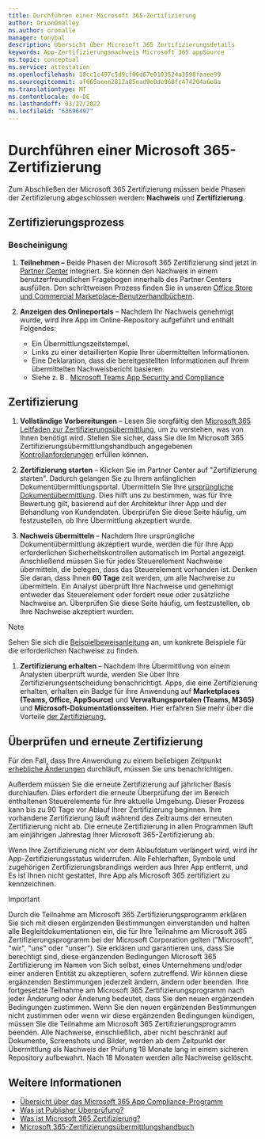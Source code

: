 ```yaml
---
title: Durchführen einer Microsoft 365-Zertifizierung
author: OrionOmalley
ms.author: oromalle
manager: tonybal
description: Übersicht über Microsoft 365 Zertifizierungsdetails
keywords: App-Zertifizierungsnachweis Microsoft 365 appSource
ms.topic: conceptual
ms.service: attestation
ms.openlocfilehash: 18cc1c497c5d9cf06d67e0103524a3598faaee99
ms.sourcegitcommit: af065aeee2812a85ead9e0de968fc474204a6e8a
ms.translationtype: MT
ms.contentlocale: de-DE
ms.lasthandoff: 03/22/2022
ms.locfileid: "63696497"
---
```

# <a name="complete-microsoft-365-certification"></a>Durchführen einer Microsoft 365-Zertifizierung

Zum Abschließen der Microsoft 365 Zertifizierung müssen beide Phasen der Zertifizierung abgeschlossen werden: **Nachweis** und **Zertifizierung**.


## <a name="certification-process"></a>Zertifizierungsprozess

### <a name="attestation"></a>Bescheinigung

1. **Teilnehmen –** Beide Phasen der Microsoft 365 Zertifizierung sind jetzt in [Partner Center](https://partner.microsoft.com) integriert. Sie können den Nachweis in einem benutzerfreundlichen Fragebogen innerhalb des Partner Centers ausfüllen. Den schrittweisen Prozess finden Sie in unseren [Office Store](../docs/userguide.md) [und Commercial Marketplace-Benutzerhandbüchern](/docs/saasuserguide.md).

1. **Anzeigen des Onlineportals** – Nachdem Ihr Nachweis genehmigt wurde, wird Ihre App im Online-Repository aufgeführt und enthält Folgendes:
   - Ein Übermittlungszeitstempel.
   - Links zu einer detaillierten Kopie Ihrer übermittelten Informationen.
   - Eine Deklaration, dass die bereitgestellten Informationen auf Ihrem übermittelten Nachweisbericht basieren.
   - Siehe z. B *.* [Microsoft Teams App Security and Compliance](../teams/teams-apps.md)


## <a name="certification"></a>Zertifizierung

1. **Vollständige Vorbereitungen** – Lesen Sie sorgfältig den [Microsoft 365 Leitfaden zur Zertifizierungsübermittlung](../docs/certification-submission-guide.md), um zu verstehen, was von Ihnen benötigt wird. Stellen Sie sicher, dass Sie die Im Microsoft 365 Zertifizierungsübermittlungshandbuch angegebenen [Kontrollanforderungen](../docs/certification-submission-guide.md#app-certification-criteria) erfüllen können.

1. **Zertifizierung starten** – Klicken Sie im Partner Center auf "Zertifizierung starten". Dadurch gelangen Sie zu Ihrem anfänglichen Dokumentübermittlungsportal. Übermitteln Sie Ihre [ursprüngliche Dokumentübermittlung](../docs/certification-submission-guide.md#initial-document-submission). Dies hilft uns zu bestimmen, was für Ihre Bewertung gilt, basierend auf der Architektur Ihrer App und der Behandlung von Kundendaten. Überprüfen Sie diese Seite häufig, um festzustellen, ob Ihre Übermittlung akzeptiert wurde.

1. **Nachweis übermitteln** – Nachdem Ihre ursprüngliche Dokumentübermittlung akzeptiert wurde, werden die für Ihre App erforderlichen Sicherheitskontrollen automatisch im Portal angezeigt. Anschließend müssen Sie für jedes Steuerelement Nachweise übermitteln, die belegen, dass das Steuerelement vorhanden ist. Denken Sie daran, dass Ihnen **60 Tage** zeit werden, um alle Nachweise zu übermitteln. Ein Analyst überprüft Ihre Nachweise und genehmigt entweder das Steuerelement oder fordert neue oder zusätzliche Nachweise an. Überprüfen Sie diese Seite häufig, um festzustellen, ob Ihre Nachweise akzeptiert wurden.

>[!NOTE]
> Sehen Sie sich die [Beispielbeweisanleitung](../docs/certification-sample-evidence-guide.md) an, um konkrete Beispiele für die erforderlichen Nachweise zu finden.

1. **Zertifizierung erhalten** – Nachdem Ihre Übermittlung von einem Analysten überprüft wurde, werden Sie über Ihre Zertifizierungsentscheidung benachrichtigt. Apps, die eine Zertifizierung erhalten, erhalten ein Badge für ihre Anwendung auf **Marketplaces (Teams, Office, AppSource)** und **Verwaltungsportalen (Teams, M365)** und **Microsoft-Dokumentationsseiten**. Hier erfahren Sie mehr über die Vorteile [der Zertifizierung.](../docs/enterprise-app-certification-guide.md#program-benefits)


## <a name="review-and-re-certification"></a>Überprüfen und erneute Zertifizierung
Für den Fall, dass Ihre Anwendung zu einem beliebigen Zeitpunkt [erhebliche Änderungen](../docs/certification-submission-guide.md#significant-changes) durchläuft, müssen Sie uns benachrichtigen.

Außerdem müssen Sie die erneute Zertifizierung auf jährlicher Basis durchlaufen. Dies erfordert die erneute Überprüfung der im Bereich enthaltenen Steuerelemente für Ihre aktuelle Umgebung. Dieser Prozess kann bis zu 90 Tage vor Ablauf Ihrer Zertifizierung beginnen. Ihre vorhandene Zertifizierung läuft während des Zeitraums der erneuten Zertifizierung nicht ab. Die erneute Zertifizierung in allen Programmen läuft am einjährigen Jahrestag Ihrer Microsoft 365-Zertifizierung ab.

Wenn Ihre Zertifizierung nicht vor dem Ablaufdatum verlängert wird, wird ihr App-Zertifizierungsstatus widerrufen. Alle Fehlerhaften, Symbole und zugehörigen Zertifizierungsbrandings werden aus Ihrer App entfernt, und Es ist Ihnen nicht gestattet, Ihre App als Microsoft 365 zertifiziert zu kennzeichnen.


> [!IMPORTANT]
> Durch die Teilnahme am Microsoft 365 Zertifizierungsprogramm erklären Sie sich mit diesen ergänzenden Bestimmungen einverstanden und halten alle Begleitdokumentationen ein, die für Ihre Teilnahme am Microsoft 365 Zertifizierungsprogramm bei der Microsoft Corporation gelten ("Microsoft", "wir", "uns" oder "unser"). Sie erklären und garantieren uns, dass Sie berechtigt sind, diese ergänzenden Bedingungen Microsoft 365 Zertifizierung im Namen von Sich selbst, eines Unternehmens und/oder einer anderen Entität zu akzeptieren, sofern zutreffend. Wir können diese ergänzenden Bestimmungen jederzeit ändern, ändern oder beenden. Ihre fortgesetzte Teilnahme am Microsoft 365 Zertifizierungsprogramm nach jeder Änderung oder Änderung bedeutet, dass Sie den neuen ergänzenden Bedingungen zustimmen. Wenn Sie den neuen ergänzenden Bestimmungen nicht zustimmen oder wenn wir diese ergänzenden Bedingungen kündigen, müssen Sie die Teilnahme am Microsoft 365 Zertifizierungsprogramm beenden.
Alle Nachweise, einschließlich, aber nicht beschränkt auf Dokumente, Screenshots und Bilder, werden ab dem Zeitpunkt der Übermittlung als Nachweis der Prüfung 18 Monate lang in einem sicheren Repository aufbewahrt. Nach 18 Monaten werden alle Nachweise gelöscht.

## <a name="learn-more"></a>Weitere Informationen

* [Übersicht über das Microsoft 365 App Compliance-Programm](~/overview.md)  
* [Was ist Publisher Überprüfung?](https://docs.microsoft.com/azure/active-directory/develop/publisher-verification-overview)
* [Was ist Microsoft 365 Zertifizierung?](~/docs/enterprise-app-certification-guide.md)  
* [Microsoft 365-Zertifizierungsübermittlungshandbuch](~/docs/certification-submission-guide.md)
